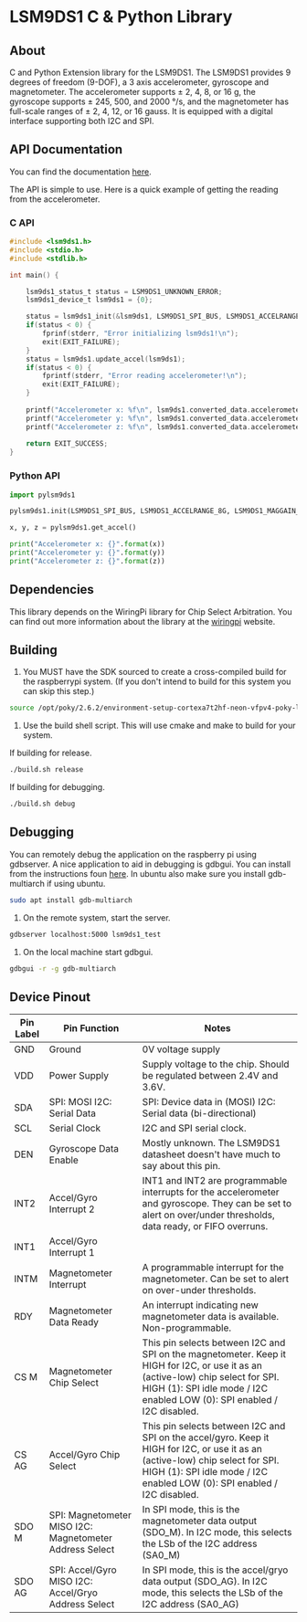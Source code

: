 # LSM9DS1 C & Python Library

## About

C and Python Extension library for the LSM9DS1. The LSM9DS1 provides 9 degrees of freedom (9-DOF), a 3 axis accelerometer, gyroscope and magnetometer. The accelerometer supports ± 2, 4, 8, or 16 g, the gyroscope supports ± 245, 500, and 2000 °/s, and the magnetometer has full-scale ranges of ± 2, 4, 12, or 16 gauss. It is equipped with a digital interface supporting both I2C and SPI.

## API Documentation

You can find the documentation [here](https://christopherjd.github.io/lsm9ds1/html/index.html).

The API is simple to use. Here is a quick example of getting the reading from the accelerometer.

### C API

```c
#include <lsm9ds1.h>
#include <stdio.h>
#include <stdlib.h>

int main() {

    lsm9ds1_status_t status = LSM9DS1_UNKNOWN_ERROR;
    lsm9ds1_device_t lsm9ds1 = {0};

    status = lsm9ds1_init(&lsm9ds1, LSM9DS1_SPI_BUS, LSM9DS1_ACCELRANGE_8G, LSM9DS1_MAGGAIN_8GAUSS, LSM9DS1_GYROSCALE_500DPS);
    if(status < 0) {
        fprinf(stderr, "Error initializing lsm9ds1!\n");
        exit(EXIT_FAILURE);
    }
    status = lsm9ds1.update_accel(lsm9ds1);
    if(status < 0) {
   		fprintf(stderr, "Error reading accelerometer!\n");
        exit(EXIT_FAILURE);
    }
    
    printf("Accelerometer x: %f\n", lsm9ds1.converted_data.accelerometer.x);
    printf("Accelerometer y: %f\n", lsm9ds1.converted_data.accelerometer.y);
    printf("Accelerometer z: %f\n", lsm9ds1.converted_data.accelerometer.z);
    
    return EXIT_SUCCESS;
}
```

### Python API

```python
import pylsm9ds1

pylsm9ds1.init(LSM9DS1_SPI_BUS, LSM9DS1_ACCELRANGE_8G, LSM9DS1_MAGGAIN_8GAUSS, LSM9DS1_GYROSCALE_500DPS)

x, y, z = pylsm9ds1.get_accel()

print("Accelerometer x: {}".format(x))
print("Accelerometer y: {}".format(y))
print("Accelerometer z: {}".format(z))
```

## Dependencies

This library depends on the WiringPi library for Chip Select Arbitration. You can find out more information about the library at the [wiringpi](http://wiringpi.com/) website.

## Building

1. You MUST have the SDK sourced to create a cross-compiled build for the raspberrypi system. (If you don't intend to build for this system you can skip this step.)

```bash
source /opt/poky/2.6.2/environment-setup-cortexa7t2hf-neon-vfpv4-poky-linux-gnueabi
```

1. Use the build shell script. This will use cmake and make to build for your system.

If building for release.

```bash
./build.sh release
```

If building for debugging.

```bash
./build.sh debug
```

## Debugging

You can remotely debug the application on the raspberry pi using gdbserver. A nice application to aid in debugging is gdbgui. You can install from the instructions foun [here](https://www.gdbgui.com/installation/). In ubuntu also make sure you install gdb-multiarch if using ubuntu.

```bash
sudo apt install gdb-multiarch
```

1. On the remote system, start the server.

```bash
gdbserver localhost:5000 lsm9ds1_test
```

1. On the local machine start gdbgui.

```bash
gdbgui -r -g gdb-multiarch
```

## Device Pinout

| Pin Label | Pin Function                                            | Notes                                                                                                                                                                                                        |
|-----------|---------------------------------------------------------|--------------------------------------------------------------------------------------------------------------------------------------------------------------------------------------------------------------|
| GND       | Ground                                                  | 0V voltage supply                                                                                                                                                                                            |
| VDD       | Power Supply                                            | Supply voltage to the chip. Should be regulated between 2.4V and 3.6V.                                                                                                                                       |
| SDA       | SPI: MOSI I2C: Serial Data                              | SPI: Device data in (MOSI) I2C: Serial data (bi-directional)                                                                                                                                                 |
| SCL       | Serial Clock                                            | I2C and SPI serial clock.                                                                                                                                                                                    |
| DEN       | Gyroscope Data Enable                                   | Mostly unknown. The LSM9DS1 datasheet doesn't have much to say about this pin.                                                                                                                               |
| INT2      | Accel/Gyro Interrupt 2                                  | INT1 and INT2 are programmable interrupts for the accelerometer and gyroscope. They can be set to alert on over/under thresholds, data ready, or FIFO overruns.                                              |
| INT1      | Accel/Gyro Interrupt 1                                  |                                                                                                                                                                                                              |
| INTM      | Magnetometer Interrupt                                  | A programmable interrupt for the magnetometer. Can be set to alert on over-under thresholds.                                                                                                                 |
| RDY       | Magnetometer Data Ready                                 | An interrupt indicating new magnetometer data is available. Non-programmable.                                                                                                                                |
| CS M      | Magnetometer Chip Select                                | This pin selects between I2C and SPI on the magnetometer. Keep it HIGH for I2C, or use it as an (active-low) chip select for SPI. HIGH (1): SPI idle mode / I2C enabled LOW (0): SPI enabled / I2C disabled. |
| CS AG     | Accel/Gyro Chip Select                                  | This pin selects between I2C and SPI on the accel/gyro. Keep it HIGH for I2C, or use it as an (active-low) chip select for SPI. HIGH (1): SPI idle mode / I2C enabled LOW (0): SPI enabled / I2C disabled.   |
| SDO M     | SPI: Magnetometer MISO I2C: Magnetometer Address Select | In SPI mode, this is the magnetometer data output (SDO_M). In I2C mode, this selects the LSb of the I2C address (SA0_M)                                                                                      |
| SDO AG    | SPI: Accel/Gyro MISO I2C: Accel/Gryo Address Select     | In SPI mode, this is the accel/gryo data output (SDO_AG). In I2C mode, this selects the LSb of the I2C address (SA0_AG)                                                                                      |

